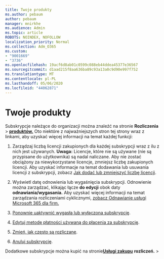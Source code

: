 ```yaml
---
title: Twoje produkty
ms.author: pebaum
author: pebaum
manager: mnirkhe
ms.audience: Admin
ms.topic: article
ROBOTS: NOINDEX, NOFOLLOW
localization_priority: Normal
ms.collection: Adm_O365
ms.custom:
- "9001669"
- "3736"
ms.openlocfilehash: 19acf6d8ab01c0599c088eb44ddea45377e36567
ms.sourcegitcommit: d1aad215f8aa636ba89c93a13a0c9d90e997f752
ms.translationtype: MT
ms.contentlocale: pl-PL
ms.lasthandoff: 05/06/2020
ms.locfileid: "44062871"
---
```

# <a name="your-products"></a>Twoje produkty

Subskrypcje należące do organizacji można znaleźć na stronie **Rozliczenia** > **[produktów.](https://go.microsoft.com/fwlink/p/?linkid=842054)** Oto niektóre z najważniejszych stron tej strony wraz z linkami, aby uzyskać więcej informacji na temat każdej funkcji:

1. Zarządzaj liczbą licencji zakupionych dla każdej subskrypcji wraz z ilu z nich jest używanych.  **Uwaga:** Licencje, które nie są używane (nie są przypisane do użytkownika) są nadal naliczane.  Aby nie zostać obciążony za niewykorzystane licencje, zmniejsz liczbę zakupionych licencji. Aby uzyskać informacje na temat dodawania lub usuwania licencji z subskrypcji, zobacz [Jak dodać lub zmniejszyć liczbę licencji](https://docs.microsoft.com/alchemyinsights/how-to-add-or-reduce-licenses).

2. Wyświetl datę odnowienia lub wygaśnięcia subskrypcji.  Odnowienie można zarządzać, klikając łącze **do edycji** obok daty **odnawiania/wygasania.**  Aby uzyskać więcej informacji na temat zarządzania rozliczeniami cyklicznymi, [zobacz Odnawianie usługi Microsoft 365 dla firm.](https://go.microsoft.com/fwlink/?linkid=2119216)

3. [Ponownie uaktywnić wygasłą lub wyłączona subskrypcję](https://go.microsoft.com/fwlink/?linkid=2117519).

4. [Edytuj metodę płatności używaną do płacenia za subskrypcję](https://go.microsoft.com/fwlink/?linkid=2117167).

5. [Zmień, jak często są rozliczane](https://go.microsoft.com/fwlink/?linkid=2119112).

6. [Anuluj subskrypcję](https://go.microsoft.com/fwlink/?linkid=2119113).

Dodatkowe subskrypcje można kupić na stronie[**Usługi zakupu**](https://go.microsoft.com/fwlink/p/?linkid=868433) **rozliczeń.** > 

